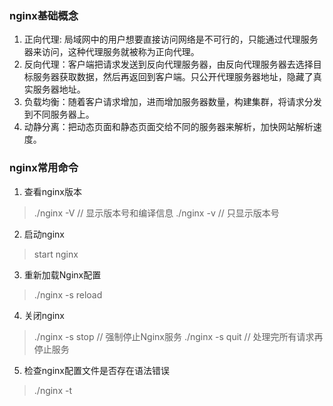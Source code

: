 ### nginx基础概念
1. 正向代理: 局域网中的用户想要直接访问网络是不可行的，只能通过代理服务器来访问，这种代理服务就被称为正向代理。
2. 反向代理：客户端把请求发送到反向代理服务器，由反向代理服务器去选择目标服务器获取数据，然后再返回到客户端。只公开代理服务器地址，隐藏了真实服务器地址。
3. 负载均衡：随着客户请求增加，进而增加服务器数量，构建集群，将请求分发到不同服务器上。
4. 动静分离：把动态页面和静态页面交给不同的服务器来解析，加快网站解析速度。

### nginx常用命令
1. 查看nginx版本
> ./nginx -V // 显示版本号和编译信息
> ./nginx -v // 只显示版本号
2. 启动nginx
> start nginx  
3. 重新加载Nginx配置
> ./nginx -s reload
4. 关闭nginx
> ./nginx -s stop  // 强制停止Nginx服务
> ./nginx -s quit  // 处理完所有请求再停止服务
5. 检查nginx配置文件是否存在语法错误
> ./nginx -t 
